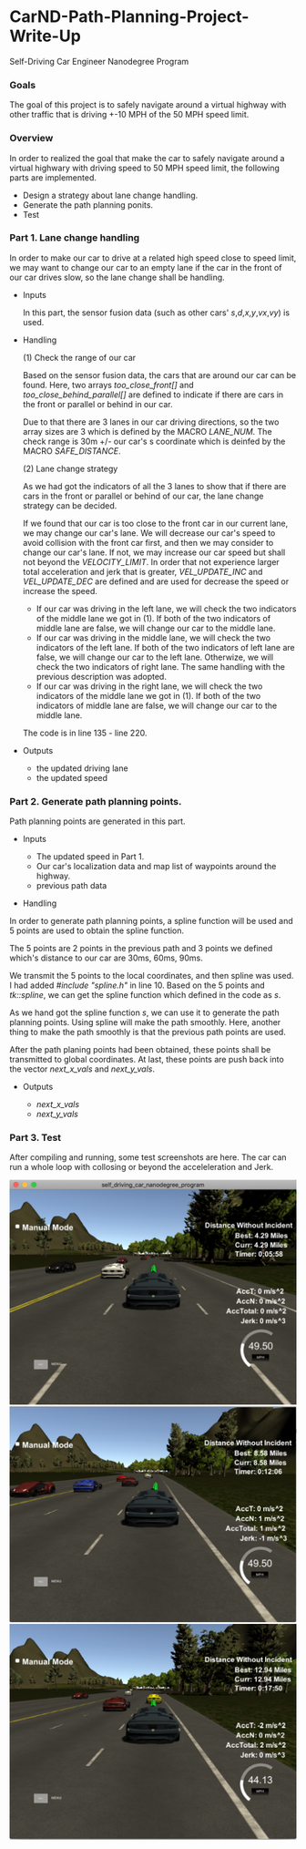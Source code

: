 # CarND-Path-Planning-Project-Write-Up
Self-Driving Car Engineer Nanodegree Program
   
### Goals
The goal of this project is to safely navigate around a virtual highway with other traffic that is driving +-10 MPH of the 50 MPH speed limit. 

### Overview

In order to realized the goal that make the car to safely navigate around a virtual highwary with driving speed to 50 MPH speed limit, the following parts are implemented.

- Design a strategy about lane change handling. 
- Generate the path planning ponits.
- Test

### Part 1. Lane change handling

  In order to make our car to drive at a related high speed close to speed limit, we may want to change our car to an empty lane if the car in the front of our car drives slow, so the lane change shall be handling.

- Inputs

  In this part, the sensor fusion data (such as other cars' *s*,*d*,*x*,*y*,*vx*,*vy*) is used.

- Handling

  (1) Check the range of our car
  
  Based on the sensor fusion data, the cars that are around our car can be found. 
  Here, two arrays *too_close_front[]* and *too_close_behind_parallel[]* are defined to indicate if there are cars in the front or parallel or behind in our car.
  
  Due to that there are 3 lanes in our car driving directions, so the two array sizes are 3 which is defined by the MACRO *LANE_NUM*.
  The check range is 30m +/- our car's s coordinate which is deinfed by the MACRO *SAFE_DISTANCE*.
  
  (2) Lane change strategy
  
  As we had got the indicators of all the 3 lanes to show that if there are cars in the front or parallel or behind of our car, the lane change strategy can be decided.
  
  If we found that our car is too close to the front car in our current lane, we may change our car's lane. We will decrease our car's speed to avoid collision with the front car first, and then we may consider to change our car's lane. If not, we may increase our car speed but shall not beyond the *VELOCITY_LIMIT*. In order that not experience larger total acceleration and jerk that is greater, *VEL_UPDATE_INC* and *VEL_UPDATE_DEC* are defined and are used for decrease the speed or increase the speed.
  
  - If our car was driving in the left lane, we will check the two indicators of the middle lane we got in (1). If both of the two indicators of middle lane are false, we will change our car to the middle lane.
  - If our car was driving in the middle lane, we will check the two indicators of the left lane. If both of the two indicators of left lane are false, we will change our car to the left lane. Otherwize, we will check the two indicators of right lane. The same handling with the previous description was adopted.
  - If our car was driving in the right lane, we will check the two indicators of the middle lane we got in (1). If both of the two indicators of middle lane are false, we will change our car to the middle lane.
  
  The code is in line 135 - line 220.
  
- Outputs

  - the updated driving lane
  - the updated speed

### Part 2. Generate path planning points.

Path planning points are generated in this part.

- Inputs

    - The updated speed in Part 1.
    - Our car's localization data and map list of waypoints around the highway. 
    - previous path data
    
- Handling
  
 In order to generate path planning points, a spline function will be used and 5 points are used to obtain the spline function.

 The 5 points are 2 points in the previous path and 3 points we defined which's distance to our car are 30ms, 60ms, 90ms.
 
 We transmit the 5 points to the local coordinates, and then spline was used. I had added *#include "spline.h"* in line 10. Based on the 5 points and *tk::spline*, we can get the spline function which defined in the code as *s*.
  
 As we hand got the spline function *s*, we can use it to generate the path planning points. Using spline will make the path smoothly. Here, another thing to make the path smoothly is that the previous path points are used. 
 
 After the path planing points had been obtained, these points shall be transmitted to global coordinates. At last, these points are push back into the vector *next_x_vals* and *next_y_vals*.
 
- Outputs

  - *next_x_vals*
  - *next_y_vals*


### Part 3. Test

 After compiling and running, some test screenshots are here. The car can run a whole loop with collosing or beyond the acceleleration and Jerk.
 
 ![avatar](./4.29miles.png)
 ![avatar](./8.58miles.png)
 ![avatar](./12.94miles.png)